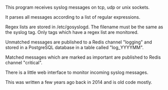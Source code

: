 This program receives syslog messages on tcp, udp or unix sockets.

It parses all messages according to a list of regular expressions.

Regex lists are stored in /etc/gosyslogd. The filename must be the same
as the syslog tag. Only tags which have a regex list are monitored.

Unmatched messages are published to a Redis channel "logging" and stored
in a PostgreSQL database in a table called "log_YYYYMM".

Matched messages which are marked as important are published to Redis
channel "critical".

There is a little web interface to monitor incoming syslog messages.

This was written a few years ago back in 2014 and is old code mostly.


